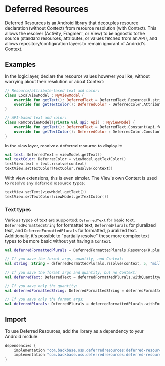 # Deferred Resources

Deferred Resources is an Android library that decouples resource declaration (without Context) from
resource resolution (with Context). This allows the resolver (Activity, Fragment, or View) to be
agnostic to the source (standard resources, attributes, or values fetched from an API), and allows
repository/configuration layers to remain ignorant of Android's Context.

## Examples

In the logic layer, declare the resource values however you like, without worrying about their
resolution or about Context:
```kotlin
// Resource/attribute-based text and color:
class LocalViewModel : MyViewModel {
    override fun getText(): DeferredText = DeferredText.Resource(R.string.someText)
    override fun getTextColor(): DeferredColor = DeferredColor.Attribute(R.attr.colorOnBackground)
}

// API-based text and color:
class RemoteViewModel(private val api: Api) : MyViewModel {
    override fun getText(): DeferredText = DeferredText.Constant(api.fetchText())
    override fun getTextColor(): DeferredColor = DeferredColor.Constant(api.fetchTextColor())
}
```

In the view layer, resolve a deferred resource to display it:
```kotlin
val text: DeferredText = viewModel.getText()
val textColor: DeferredColor = viewModel.getTextColor()
textView.text = text.resolve(context)
textView.setTextColor(textColor.resolve(context))
```

With view extensions, this is even simpler. The View's own Context is used to resolve any deferred
resource types:
```kotlin
textView.setText(viewModel.getText())
textView.setTextColor(viewModel.getTextColor())
```

### Text types

Various types of text are supported: `DeferredText` for basic text, `DeferredFormattedString` for
formatted text, `DeferredPlurals` for pluralized text, and `DeferredFormattedPlurals` for formatted,
pluralized text. Additionally, it's possible to "partially resolve" these more complex text types to
be more basic without yet having a `Context`.

```kotlin
val deferredFormattedPlurals = DeferredFormattedPlurals.Resource(R.plurals.formatted_plurals)

// If you have the format args, quantity, and Context:
val string: String = deferredFormattedPlurals.resolve(context, 5, "million")

// If you have the format args and quantity, but no Context:
val deferredText: DeferredText = deferredFormattedPlurals.withQuantityAndFormatArgs(5, "million")

// If you have only the quantity:
val deferredFormattedString: DeferredFormattedString = deferredFormattedPlurals.withQuantity(5)

// If you have only the format args:
val deferredPlurals: DeferredPlurals = deferredFormattedPlurals.withFormatArgs("million")
```

## Import

To use Deferred Resources, add the library as a dependency to your Android module:

```groovy
dependencies {
    implementation "com.backbase.oss.deferredresources:deferred-resources:$version"
    implementation "com.backbase.oss.deferredresources:deferred-resources-view-extensions:$version"
}
```
